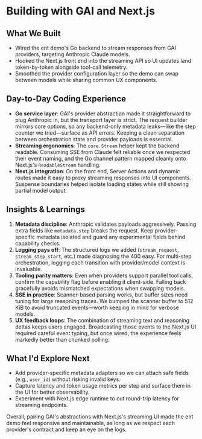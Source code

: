 # Building with GAI and Next.js

## What We Built
- Wired the ent demo's Go backend to stream responses from GAI providers, targeting Anthropic Claude models.
- Hooked the Next.js front end into the streaming API so UI updates land token-by-token alongside tool-call telemetry.
- Smoothed the provider configuration layer so the demo can swap between models while sharing common UX components.

## Day-to-Day Coding Experience
- **Go service layer**: GAI's provider abstraction made it straightforward to plug Anthropic in, but the transport layer is strict. The request builder mirrors core options, so any backend-only metadata leaks—like the step counter we tried—surface as API errors. Keeping a clean separation between orchestration state and provider payloads is essential.
- **Streaming ergonomics**: The `core.Stream` helper kept the backend readable. Consuming SSE from Claude felt reliable once we respected their event naming, and the Go channel pattern mapped cleanly onto Next.js's `ReadableStream` handling.
- **Next.js integration**: On the front end, Server Actions and dynamic routes made it easy to proxy streaming responses into UI components. Suspense boundaries helped isolate loading states while still showing partial model output.

## Insights & Learnings
1. **Metadata discipline**: Anthropic validates payloads aggressively. Passing extra fields like `metadata.step` breaks the request. Keep provider-specific metadata isolated and guard any experimental fields behind capability checks.
2. **Logging pays off**: The structured logs we added (`stream_request`, `stream_step_start`, etc.) made diagnosing the 400 easy. For multi-step orchestration, logging each transition with provider/model context is invaluable.
3. **Tooling parity matters**: Even when providers support parallel tool calls, confirm the capability flag before enabling it client-side. Falling back gracefully avoids mismatched expectations when swapping models.
4. **SSE in practice**: Scanner-based parsing works, but buffer sizes need tuning for large reasoning traces. We bumped the scanner buffer to 512 KiB to avoid truncated events—worth keeping in mind for verbose models.
5. **UX feedback loops**: The combination of streaming text and reasoning deltas keeps users engaged. Broadcasting those events to the Next.js UI required careful event typing, but once wired, the experience feels markedly better than chunked polling.

## What I'd Explore Next
- Add provider-specific metadata adapters so we can attach safe fields (e.g., `user_id`) without risking invalid keys.
- Capture latency and token usage metrics per step and surface them in the UI for better observability.
- Experiment with Next.js edge runtime to cut round-trip latency for streaming endpoints.

Overall, pairing GAI's abstractions with Next.js's streaming UI made the ent demo feel responsive and maintainable, as long as we respect each provider's contract and keep an eye on the logs.
